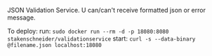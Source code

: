 JSON Validation Service.
U can/can't receive formatted json or error message.

To deploy:
run: `sudo docker run --rm -d -p 18080:8080 stakenschneider/validationservice`
start: `curl -s --data-binary @filename.json localhost:18080`
